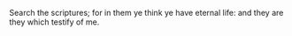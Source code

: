 Search the scriptures; for in them ye think ye have eternal life: and they are they which testify of me.
